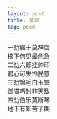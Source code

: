 ```yaml
---
layout: post
title: 莫辞
tag: poem
---
```


一劝霸王莫辞虞<br />
核下何见最危急<br />
二劝六郎挂帅印<br />
君心可失怜民意<br />
三劝锦毛白玉堂<br />
御猫巧封非天敌<br />
四劝伯乐莫断琴<br />
地下有知苦子期